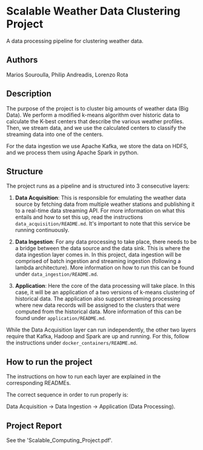 # Scalable Weather Data Clustering Project

A data processing pipeline for clustering weather data.

## Authors

Marios Souroulla,
Philip Andreadis,
Lorenzo Rota

## Description

The purpose of the project is to cluster big amounts of weather data (Big Data). We perform a modified
 k-means algorithm over historic data to calculate the K-best centers that describe the various
weather profiles. Then, we stream data, and we use the calculated centers to classify the
streaming data into one of the centers.

For the data ingestion we use Apache Kafka, we store the data on HDFS, and we process them using Apache Spark in python.

## Structure

The project runs as a pipeline and is structured into 3 consecutive layers:

1. __Data Acquisition__: This is responsible for emulating the weather data source by fetching data from multiple weather stations and publishing it to a real-time data streaming API. For more information on what this entails and how to set this up, read the instructions `data_acquisition/README.md`. It's important to note that this service be running continuously.

2. __Data Ingestion__: For any data processing to take place, there needs to be a bridge between the data source and the data sink. This is where the data ingestion layer comes in. In this project, data ingestion will be comprised of batch ingestion and streaming ingestion (following a lambda architecture). More information on how to run this can be found under `data_ingestion/README.md`.

3. __Application__: Here the core of the data processing will take place. In this case, it will be an application of a two versions of k-means clustering of historical data. The application also support streaming processing where new data records will be assigned to the clusters that were computed from the historical data. More information of this can be found under `application/README.md`.

While the Data Acquisition layer can run independently, the other two layers require that Kafka, Hadoop and Spark are up and running. For this, follow the instructions under `docker_containers/README.md`.

## How to run the project

The instructions on how to run each layer are explained in the corresponding READMEs.

The correct sequence in order to run properly is:

Data Acquisition -> Data Ingestion -> Application (Data Processing).

## Project Report

See the 'Scalable_Computing_Project.pdf'.
